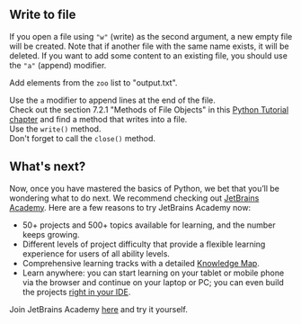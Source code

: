 ## Write to file

If you open a file using `"w"` (write) as the second argument, a new empty file will be created. Note that if another file with the same name exists, it will be deleted. If you want to add some content to an existing file, you should use the `"a"` (append) modifier.  
  
Add elements from the `zoo` list to "output.txt".  

<div class='hint'>Use the <code>a</code> modifier to append lines at the end of the file.</div>
<div class="hint">Check out the section 7.2.1 "Methods of File Objects" in this <a href="https://docs.python.org/3/tutorial/inputoutput.html">Python Tutorial chapter</a> 
and find a method that writes into a file.</div>
<div class='hint'>Use the <code>write()</code> method.</div>
<div class='hint'>Don't forget to call the <code>close()</code> method.</div>

## What's next?

Now, once you have mastered the basics of Python, we bet that you’ll be wondering what to do next. We recommend checking out [JetBrains Academy](https://hi.hyperskill.org?utm_source=ide&utm_content=last-task). Here are a few reasons to try JetBrains Academy now:

- 50+ projects and 500+ topics available for learning, and the number keeps growing.
- Different levels of project difficulty that provide a flexible learning experience for users of all ability levels.
- Comprehensive learning tracks with a detailed [Knowledge Map](https://hyperskill.org/knowledge-map?utm_source=ide&utm_content=last-task).
- Learn anywhere: you can start learning on your tablet or mobile phone via the browser and continue on your laptop or PC; you can even build the projects [right in your IDE](https://hyperskill.org/plugin#python).

Join JetBrains Academy [here](https://hyperskill.org/onboarding?track=python&utm_source=ide&utm_content=last-task) and try it yourself.
